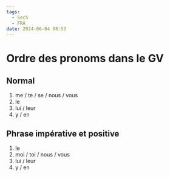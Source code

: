 ```yaml
---
tags:
  - Sec5
  - FRA
date: 2024-06-04 08:53
---
```


# Ordre des pronoms dans le GV

## Normal

1. me / te / se / nous / vous
2. le
3. lui / leur
4. y / en

## Phrase impérative et positive

1. le
2. moi / toi / nous / vous
3. lui / leur
4. y / en
